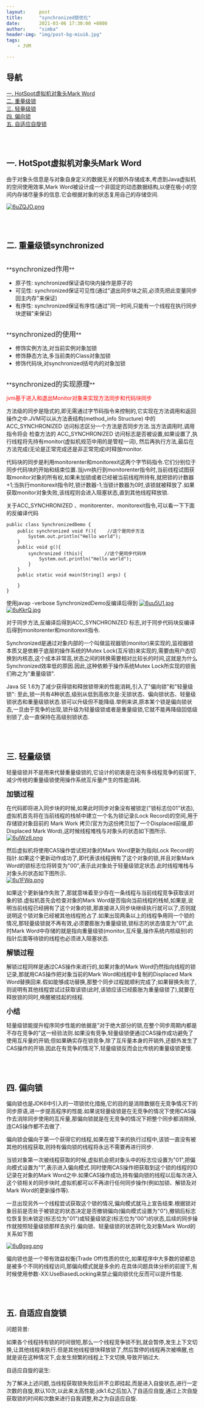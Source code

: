 ```yaml
---
layout:     post
title:      "synchronized锁优化"
date:       2021-03-06 17:30:00 +0800
author:     "simba"
header-img: "img/post-bg-miui6.jpg"
tags:
    - JVM

---
```




## 导航
[一. HotSpot虚拟机对象头Mark Word](#jump1)
<br>
[二. 重量级锁](#jump2)
<br>
[三. 轻量级锁](#jump3)
<br>
[四. 偏向锁](#jump4)
<br>
[五. 自适应自旋锁](#jump5)
<br>





<br><br>
## <span id="jump1">一. HotSpot虚拟机对象头Mark Word</span>

由于对象头信息是与对象自身定义的数据无关的额外存储成本,考虑到Java虚拟机的空间使用效率,Mark Word被设计成一个非固定的动态数据结构,以便在极小的空间内存储尽量多的信息.它会根据对象的状态复用自己的存储空间.

[![6uZQJO.png](https://s3.ax1x.com/2021/03/06/6uZQJO.png)](https://imgtu.com/i/6uZQJO)



<br><br>
## <span id="jump2">二. 重量级锁synchronized</span>

<br>
**<font size="4">synchronized作用</font>** <br>

* 原子性: synchronized保证语句块内操作是原子的
* 可见性: synchronized保证可见性(通过"退出同步块之前,必须先把此变量同步回主内存"来保证)
* 有序性: synchronized保证有序性(通过"同一时间,只能有一个线程在执行同步块逻辑"来保证)


<br>
**<font size="4">synchronized的使用</font>** <br>

* 修饰实例方法,对当前实例对象加锁
* 修饰静态方法,多当前类的Class对象加锁
* 修饰代码块,对synchronized括号内的对象加锁


<br>
**<font size="4">synchronized的实现原理</font>** <br>

<font color="red">jvm基于进入和退出Monitor对象来实现方法同步和代码块同步</font> <br>

方法级的同步是隐式的,即无需通过字节码指令来控制的,它实现在方法调用和返回操作之中.JVM可以从方法表结构(method_info Structure) 中的 ACC_SYNCHRONIZED 访问标志区分一个方法是否同步方法.当方法调用时,调用指令将会 检查方法的 ACC_SYNCHRONIZED 访问标志是否被设置,如果设置了,执行线程将先持有monitor(虚拟机规范中用的是管程一词), 然后再执行方法,最后在方法完成(无论是正常完成还是非正常完成)时释放monitor.<br>

代码块的同步是利用monitorenter和monitorexit这两个字节码指令.它们分别位于同步代码块的开始和结束位置.当jvm执行到monitorenter指令时,当前线程试图获取monitor对象的所有权,如果未加锁或者已经被当前线程所持有,就把锁的计数器+1;当执行monitorexit指令时,锁计数器-1;当锁计数器为0时,该锁就被释放了.如果获取monitor对象失败,该线程则会进入阻塞状态,直到其他线程释放锁.<br>

关于ACC_SYNCHRONIZED 、monitorenter、monitorexit指令,可以看一下下面的反编译代码
```
public class SynchronizedDemo {
    public synchronized void f(){    //这个是同步方法
        System.out.println("Hello world");
    }
    public void g(){
        synchronized (this){		//这个是同步代码块
            System.out.println("Hello world");
        }
    }
    public static void main(String[] args) {

    }
}
```

使用javap -verbose SynchronizedDemo反编译后得到
[![6uu5U1.jpg](https://s3.ax1x.com/2021/03/06/6uu5U1.jpg)](https://imgtu.com/i/6uu5U1)
[![6uKkrQ.jpg](https://s3.ax1x.com/2021/03/06/6uKkrQ.jpg)](https://imgtu.com/i/6uKkrQ)

对于同步方法,反编译后得到ACC_SYNCHRONIZED 标志,对于同步代码块反编译后得到monitorenter和monitorexit指令.<br>

Synchronized是通过对象内部的一个叫做监视器锁(monitor)来实现的,监视器锁本质又是依赖于底层的操作系统的Mutex Lock(互斥锁)来实现的,需要由用户态切换到内核态,这个成本非常高,状态之间的转换需要相对比较长的时间,这就是为什么Synchronized效率低的原因.因此,这种依赖于操作系统Mutex Lock所实现的锁我们称之为"重量级锁".<br>

Java SE 1.6为了减少获得锁和释放锁带来的性能消耗,引入了"偏向锁"和"轻量级锁": 至此,锁一共有4种状态,级别从低到高依次是:无锁状态、偏向锁状态、轻量级锁状态和重量级锁状态.锁可以升级但不能降级.举例来讲,原本某个锁是偏向锁状态,一旦由于竞争的出现,锁升级为轻量级锁或者是重量级锁,它就不能再降级回低级别锁了,会一直保持在高级别锁状态.<br>



<br><br>
## <span id="jump3">三. 轻量级锁</span>

轻量级锁并不是用来代替重量级锁的,它设计的初衷是在没有多线程竞争的前提下,减少传统的重量级锁使用操作系统互斥量产生的性能消耗.<br>


**<font size="4">加锁过程</font>** <br>

在代码即将进入同步块的时候,如果此时同步对象没有被锁定("锁标志位01"状态),虚拟机首先将在当前线程的栈帧中建立一个名为锁记录(Lock Record)的空间,用于存储锁对象目前的 Mark Work 拷贝(官方为这份拷贝加了一个Displaced前缀,即 Displaced Mark Word),这时候线程堆栈与对象头的状态如下图所示.<br>
[![6ulWz6.png](https://s3.ax1x.com/2021/03/06/6ulWz6.png)](https://imgtu.com/i/6ulWz6)

然后虚拟机将使用CAS操作尝试把对象的Mark Word更新为指向Lock Record的指针.如果这个更新动作成功了,即代表该线程拥有了这个对象的锁,并且对象Mark Word的锁标志位将转变为"00",表示此对象处于轻量级锁定状态.此时线程堆栈与对象头的状态如下图所示.<br>
[![6u1FWq.png](https://s3.ax1x.com/2021/03/06/6u1FWq.png)](https://imgtu.com/i/6u1FWq)

如果这个更新操作失败了,那就意味着至少存在一条线程与当前线程竞争获取该对象的锁.虚拟机首先会检查对象的Mark Word是否指向当前线程的栈帧,如果是,说明当前线程已经拥有了这个对象的锁,那直接进入同步块继续执行就可以了,否则就说明这个锁对象已经被其他线程抢占了.如果出现两条以上的线程争用同一个锁的情况,那轻量级锁就不再有效,必须要膨胀为重量级锁,锁标志的状态值变为"01",此时Mark Word中存储的就是指向重量级锁(monitor,互斥量,操作系统内核级别)的指针后面等待锁的线程也必须进入阻塞状态.<br>


**<font size="4">解锁过程</font>** <br>

解锁过程同样是通过CAS操作来进行的,如果对象的Mark Word仍然指向线程的锁记录,那就用CAS操作把对象当前的Mark Word和线程中复制的Displaced Mark Word替换回来.假如能够成功替换,那整个同步过程就顺利完成了;如果替换失败了,则说明有其他线程尝试过获取该锁(此时,该锁应该已经膨胀为重量级锁了),就要在释放锁的同时,唤醒被挂起的线程.<br>


**<font size="4">小结</font>** <br>

轻量级锁能提升程序同步性能的依据是"对于绝大部分的锁,在整个同步周期内都是不存在竞争的"这一经验法则.如果没有竞争,轻量级锁便通过CAS操作成功避免了使用互斥量的开销;但如果确实存在锁竞争,除了互斥量本身的开销外,还额外发生了CAS操作的开销.因此在有竞争的情况下,轻量级锁反而会比传统的重量级锁更慢.<br>



<br><br>
## <span id="jump4">四. 偏向锁</span>

偏向锁也是JDK6中引入的一项锁优化措施,它的目的是消除数据在无竞争情况下的同步原语,进一步提高程序的性能.如果说轻量级锁是在无竞争的情况下使用CAS操作去消除同步使用的互斥量,那偏向锁就是在无竞争的情况下把整个同步都消除掉,连CAS操作都不去做了.<br>

偏向锁会偏向于第一个获得它的线程,如果在接下来的执行过程中,该锁一直没有被其他的线程获取,则持有偏向锁的线程将永远不需要再进行同步.<br>

当锁对象第一次被线程获取的时候,虚拟机会把对象头中的标志位设置为"01",把偏向模式设置为"1",表示进入偏向模式.同时使用CAS操作把获取到这个锁的线程的ID记录在对象的Mark Word之中.如果CAS操作成功,持有偏向锁的线程以后每次进入这个锁相关的同步块时,虚拟机都可以不再进行任何同步操作(例如加锁、解锁及对Mark Word的更新操作等).<br>

一旦出现另外一个线程尝试获取这个锁的情况,偏向模式就马上宣告结束.根据锁对象目前是否处于被锁定的状态决定是否撤销偏向(偏向模式设置为"0"),撤销后标志位恢复到未锁定(标志位为"01")或轻量级锁定(标志位为"00")的状态,后续的同步操作就按照轻量级锁那样去执行.偏向锁、轻量级锁的状态转化及对象Mark Word的关系如下图

[![6uBgxg.png](https://s3.ax1x.com/2021/03/06/6uBgxg.png)](https://imgtu.com/i/6uBgxg)

偏向锁也是一个带有效益权衡(Trade Off)性质的优化,如果程序中大多数的锁都总是被多个不同的线程访问,那偏向模式就是多余的.在具体问题具体分析的前提下,有时候使用参数-XX:UseBiasedLocking来禁止偏向锁优化反而可以提升性能.<br>



<br><br>
## <span id="jump5">五. 自适应自旋锁</span>

问题背景: <br>

如果各个线程持有锁的时间很短,那么一个线程竞争锁不到,就会暂停,发生上下文切换,让其他线程来执行.但是其他线程很快释放锁了,然后暂停的线程再次被唤醒,也就是说在这种情况下,会发生频繁的线程上下文切换,导致开销过大.<br>

自适应自旋的诞生:<br>

为了解决上述问题,当线程获取锁失败后并不立即挂起,而是进入自旋状态,进行一定次数的自旋,默认10次,以此来太高性能.jdk1.6之后加入了自适应自旋,通过上次自旋获取锁的时间和次数来进行自我调整,称之为自适应自旋.<br>
